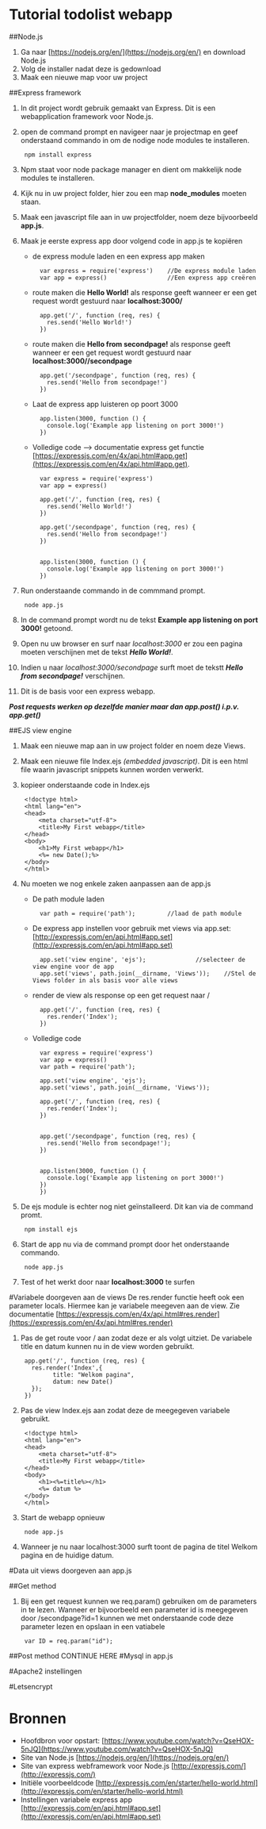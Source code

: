# Tutorial todolist webapp

##Node.js
1. Ga naar [https://nodejs.org/en/](https://nodejs.org/en/) en download Node.js
2. Volg de installer nadat deze is gedownload
3. Maak een nieuwe map voor uw project

##Express framework
1. In dit project wordt gebruik gemaakt van Express. Dit is een webapplication framework voor Node.js.
2. open de command prompt en navigeer naar je projectmap en geef onderstaand commando in om de nodige node modules te installeren.

        npm install express
        
3. Npm staat voor node package manager en dient om makkelijk node modules te installeren.
4. Kijk nu in uw project folder, hier zou een map **node_modules** moeten staan.
5. Maak een javascript file aan in uw projectfolder, noem deze bijvoorbeeld **app.js**.
6. Maak je eerste express app door volgend code in app.js te kopiëren

    * de express module laden en een express app maken

            var express = require('express')    //De express module laden
            var app = express()                 //Een express app creëren

    * route maken die **Hello World!** als response geeft wanneer er een get request wordt gestuurd naar **localhost:3000/**
        
            app.get('/', function (req, res) {
              res.send('Hello World!')
            })
    
    * route maken die **Hello from secondpage!** als response geeft wanneer er een get request wordt gestuurd naar **localhost:3000//secondpage**
        
            app.get('/secondpage', function (req, res) {
              res.send('Hello from secondpage!')
            })

    * Laat de express app luisteren op poort 3000

            app.listen(3000, function () {
              console.log('Example app listening on port 3000!')
            })

    * Volledige code --> documentatie express get functie [https://expressjs.com/en/4x/api.html#app.get](https://expressjs.com/en/4x/api.html#app.get).
    
            var express = require('express')
            var app = express()
            
            app.get('/', function (req, res) {
              res.send('Hello World!')
            })
            
            app.get('/secondpage', function (req, res) {
              res.send('Hello from secondpage!')
            })
            
            
            app.listen(3000, function () {
              console.log('Example app listening on port 3000!')
            })

7. Run onderstaande commando in de commmand prompt.

        node app.js
        
8. In de command prompt wordt nu de tekst **Example app listening on port 3000!** getoond.
9. Open nu uw browser en surf naar *localhost:3000* er zou een pagina moeten verschijnen met de tekst **_Hello World!_**.
10. Indien u naar *localhost:3000/secondpage* surft moet de tekstt **_Hello from secondpage!_** verschijnen.
11. Dit is de basis voor een express webapp.

**_Post requests werken op dezelfde manier maar dan app.post() i.p.v. app.get()_**

##EJS view engine
1. Maak een nieuwe map aan in uw project folder en noem deze Views.
2. Maak een nieuwe file Index.ejs *(embedded javascript)*. Dit is een html file waarin javascript snippets kunnen worden verwerkt.
3. kopieer onderstaande code in Index.ejs

        <!doctype html>
        <html lang="en">
        <head>
            <meta charset="utf-8">
            <title>My First webapp</title>
        </head>
        <body>
            <h1>My First webapp</h1>
            <%= new Date();%>
        </body>
        </html>

4. Nu moeten we nog enkele zaken aanpassen aan de app.js

    * De path module laden

            var path = require('path');			//laad de path module

    * De express app instellen voor gebruik met views via app.set: [http://expressjs.com/en/api.html#app.set](http://expressjs.com/en/api.html#app.set)

            app.set('view engine', 'ejs');				//selecteer de view engine voor de app
            app.set('views', path.join(__dirname, 'Views'));	//Stel de Views folder in als basis voor alle views

    * render de view als response op een get request naar /

            app.get('/', function (req, res) {
              res.render('Index');
            })
    
    * Volledige code
    
            var express = require('express')
            var app = express()
            var path = require('path');	
            
            app.set('view engine', 'ejs');
            app.set('views', path.join(__dirname, 'Views'));
            
            app.get('/', function (req, res) {
              res.render('Index');
            })
            
            
            app.get('/secondpage', function (req, res) {
              res.send('Hello from secondpage!');
            })
            
            
            app.listen(3000, function () {
              console.log('Example app listening on port 3000!')
            })
            })

5. De ejs module is echter nog niet geïnstalleerd. Dit kan via de command promt.

        npm install ejs 
 
6. Start de app nu via de command prompt door het onderstaande commando.
    
        node app.js
 
7. Test of het werkt door naar **localhost:3000** te surfen

#Variabele doorgeven aan de views
De res.render functie heeft ook een parameter locals. Hiermee kan je variabele meegeven aan de view.
Zie documentatie [https://expressjs.com/en/4x/api.html#res.render](https://expressjs.com/en/4x/api.html#res.render)

1. Pas de get route voor / aan zodat deze er als volgt uitziet. 
De variabele title en datum kunnen nu in de view worden gebruikt.

        app.get('/', function (req, res) {
          res.render('Index',{
                title: "Welkom pagina",
                datum: new Date()
          });
        })
         
2. Pas de view Index.ejs aan zodat deze de meegegeven variabele gebruikt.

        <!doctype html>
        <html lang="en">
        <head>
            <meta charset="utf-8">
            <title>My First webapp</title>
        </head>
        <body>
        	<h1><%=title%></h1>
        	<%= datum %>
        </body>
        </html>
        
3. Start de webapp opnieuw
        
        node app.js
        
4. Wanneer je nu naar localhost:3000 surft toont de pagina de titel Welkom pagina en de huidige datum.

#Data uit views doorgeven aan app.js

##Get method
1. Bij een get request kunnen we req.param() gebruiken om de parameters in te lezen.
 Wanneer er bijvoorbeeld een parameter id is meegegeven door /secondpage?id=1 kunnen we 
 met onderstaande code deze parameter lezen en opslaan in een vatiabele

        var ID = req.param("id");
        
        
##Post method
CONTINUE HERE
#Mysql in app.js

#Apache2 instellingen

#Letsencrypt 







# Bronnen
* Hoofdbron voor opstart: [https://www.youtube.com/watch?v=QseHOX-5nJQ](https://www.youtube.com/watch?v=QseHOX-5nJQ)
* Site van Node.js [https://nodejs.org/en/](https://nodejs.org/en/)
* Site van express webframework voor Node.js [http://expressjs.com/](http://expressjs.com/)
* Initiële voorbeeldcode [http://expressjs.com/en/starter/hello-world.html](http://expressjs.com/en/starter/hello-world.html)
* Instellingen variabele express app [http://expressjs.com/en/api.html#app.set](http://expressjs.com/en/api.html#app.set)
